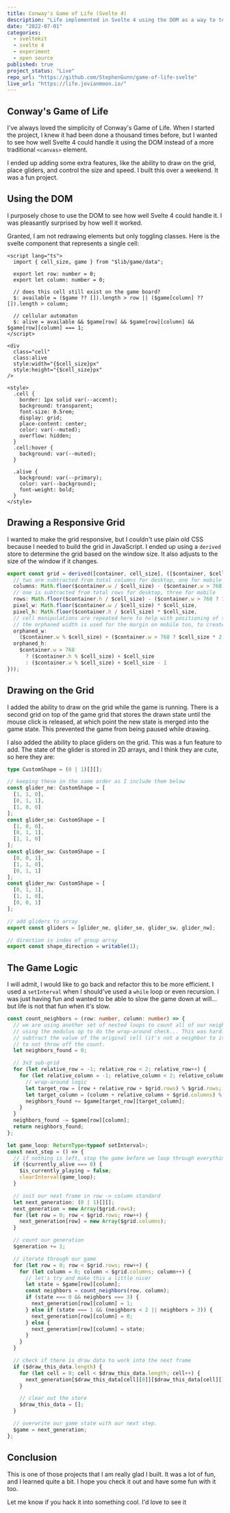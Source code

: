 ```yaml
---
title: Conway's Game of Life (Svelte 4)
description: "Life implemented in Svelte 4 using the DOM as a way to test the framework."
date: "2022-07-01"
categories:
  - sveltekit
  - svelte 4
  - experiment
  - open source
published: true
project_status: "Live"
repo_url: "https://github.com/StephenGunn/game-of-life-svelte"
live_url: "https://life.jovianmoon.io/"
---
```


<script lang="ts">
    import ProjectLinks from '$lib/layout/ProjectLinks.svelte';
</script>

<ProjectLinks repo="https://github.com/StephenGunn/game-of-life-svelte" link="https://life.jovianmoon.io/" />

## Conway's Game of Life

I've always loved the simplicity of Conway's Game of Life. When I started the project, I
knew it had been done a thousand times before, but I wanted to see how well Svelte 4 could
handle it using the DOM instead of a more traditional `<canvas>` element.

I ended up adding some extra features, like the ability to draw on the grid, place
gliders, and control the size and speed. I built this over a weekend. It was a fun
project.

## Using the DOM

I purposely chose to use the DOM to see how well Svelte 4 could handle it. I was
pleasantly surprised by how well it worked.

Granted, I am not redrawing elements but only toggling classes. Here is the svelte
component that represents a single cell:

```svelte
<script lang="ts">
  import { cell_size, game } from "$lib/game/data";

  export let row: number = 0;
  export let column: number = 0;

  // does this cell still exist on the game board?
  $: available = ($game ?? []).length > row || ($game[column] ?? []).length > column;

  // cellular automaton
  $: alive = available && $game[row] && $game[row][column] && $game[row][column] === 1;
</script>

<div
  class="cell"
  class:alive
  style:width="{$cell_size}px"
  style:height="{$cell_size}px"
/>

<style>
  .cell {
    border: 1px solid var(--accent);
    background: transparent;
    font-size: 0.5rem;
    display: grid;
    place-content: center;
    color: var(--muted);
    overflow: hidden;
  }
  .cell:hover {
    background: var(--muted);
  }

  .alive {
    background: var(--primary);
    color: var(--background);
    font-weight: bold;
  }
</style>
```

## Drawing a Responsive Grid

I wanted to make the grid responsive, but I couldn't use plain old CSS because I needed to
build the grid in JavaScript. I ended up using a `derived` store to determine the grid
based on the window size. It also adjusts to the size of the window if it changes.

```typescript
export const grid = derived([container, cell_size], ([$container, $cell_size]) => ({
  // two are subtracted from total columns for desktop, one for mobile
  columns: Math.floor($container.w / $cell_size) - ($container.w > 768 ? 2 : 1),
  // one is subtracted from total rows for desktop, three for mobile
  rows: Math.floor($container.h / $cell_size) - ($container.w > 768 ? 1 : 4),
  pixel_w: Math.floor($container.w / $cell_size) * $cell_size,
  pixel_h: Math.floor($container.h / $cell_size) * $cell_size,
  // cell manipulations are repeated here to help with positioning of the grid
  // the orphaned width is used for the margin on mobile too, to create a nice looking set of margins
  orphaned_w:
    ($container.w % $cell_size) + ($container.w > 768 ? $cell_size * 2 : $cell_size) - 1,
  orphaned_h:
    $container.w > 768
      ? ($container.h % $cell_size) + $cell_size
      : ($container.w % $cell_size) + $cell_size - 1
}));
```

## Drawing on the Grid

I added the ability to draw on the grid while the game is running. There is a second grid
on top of the game grid that stores the drawn state until the mouse click is released, at
which point the new state is merged into the game state. This prevented the game from
being paused while drawing.

I also added the ability to place gliders on the grid. This was a fun feature to add. The
state of the glider is stored in 2D arrays, and I think they are cute, so here they are:

```typescript
type CustomShape = (0 | 1)[][];

// keeping these in the same order as I include them below
const glider_ne: CustomShape = [
  [1, 1, 0],
  [0, 1, 1],
  [1, 0, 0]
];
const glider_se: CustomShape = [
  [1, 0, 0],
  [0, 1, 1],
  [1, 1, 0]
];
const glider_sw: CustomShape = [
  [0, 0, 1],
  [1, 1, 0],
  [0, 1, 1]
];
const glider_nw: CustomShape = [
  [0, 1, 1],
  [1, 1, 0],
  [0, 0, 1]
];

// add gliders to array
export const gliders = [glider_ne, glider_se, glider_sw, glider_nw];

// direction is index of group array
export const shape_direction = writable(1);
```

## The Game Logic

I will admit, I would like to go back and refactor this to be more efficient. I used a
`setInterval` when I should've used a `while` loop or even recursion. I was just having
fun and wanted to be able to slow the game down at will... but life is not that fun when
it's slow.

```typescript
const count_neighbors = (row: number, column: number) => {
  // we are using another set of nested loops to count all of our neighbors
  // using the modulus op to do the wrap-around check... This was hard.
  // subtract the value of the original cell (it's not a neighbor to itself)
  // to not throw off the count.
  let neighbors_found = 0;

  // 3x3 sub-grid
  for (let relative_row = -1; relative_row < 2; relative_row++) {
    for (let relative_column = -1; relative_column < 2; relative_column++) {
      // wrap-around logic
      let target_row = (row + relative_row + $grid.rows) % $grid.rows;
      let target_column = (column + relative_column + $grid.columns) % $grid.columns;
      neighbors_found += $game[target_row][target_column];
    }
  }
  neighbors_found -= $game[row][column];
  return neighbors_found;
};

let game_loop: ReturnType<typeof setInterval>;
const next_step = () => {
  // if nothing is left, stop the game before we loop through everything.
  if ($currently_alive === 0) {
    $is_currently_playing = false;
    clearInterval(game_loop);
  }

  // init our next frame in row -> column standard
  let next_generation: (0 | 1)[][];
  next_generation = new Array($grid.rows);
  for (let row = 0; row < $grid.rows; row++) {
    next_generation[row] = new Array($grid.columns);
  }

  // count our generation
  $generation += 1;

  // iterate through our game
  for (let row = 0; row < $grid.rows; row++) {
    for (let column = 0; column < $grid.columns; column++) {
      // let's try and make this a little nicer
      let state = $game[row][column];
      const neighbors = count_neighbors(row, column);
      if (state === 0 && neighbors === 3) {
        next_generation[row][column] = 1;
      } else if (state === 1 && (neighbors < 2 || neighbors > 3)) {
        next_generation[row][column] = 0;
      } else {
        next_generation[row][column] = state;
      }
    }
  }

  // check if there is draw data to work into the next frame
  if ($draw_this_data.length) {
    for (let cell = 0; cell < $draw_this_data.length; cell++) {
      next_generation[$draw_this_data[cell][0]][$draw_this_data[cell][1]] = 1;
    }

    // clear out the store
    $draw_this_data = [];
  }

  // overwrite our game state with our next step.
  $game = next_generation;
};
```

## Conclusion

This is one of those projects that I am really glad I built. It was a lot of fun, and I
learned quite a bit. I hope you check it out and have some fun with it too.

Let me know if you hack it into something cool. I'd love to see it
